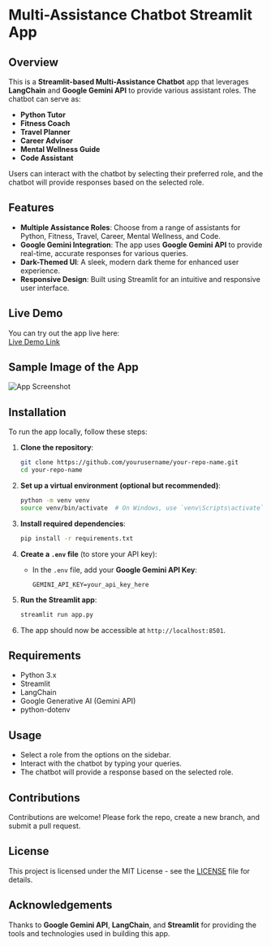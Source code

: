 # Multi-Assistance Chatbot Streamlit App

## Overview
This is a **Streamlit-based Multi-Assistance Chatbot** app that leverages **LangChain** and **Google Gemini API** to provide various assistant roles. The chatbot can serve as:
- **Python Tutor**
- **Fitness Coach**
- **Travel Planner**
- **Career Advisor**
- **Mental Wellness Guide**
- **Code Assistant**

Users can interact with the chatbot by selecting their preferred role, and the chatbot will provide responses based on the selected role.

## Features
- **Multiple Assistance Roles**: Choose from a range of assistants for Python, Fitness, Travel, Career, Mental Wellness, and Code.
- **Google Gemini Integration**: The app uses **Google Gemini API** to provide real-time, accurate responses for various queries.
- **Dark-Themed UI**: A sleek, modern dark theme for enhanced user experience.
- **Responsive Design**: Built using Streamlit for an intuitive and responsive user interface.

## Live Demo
You can try out the app live here:  
[Live Demo Link](Your_Live_App_Link_Here)

## Sample Image of the App
![App Screenshot](path_to_your_sample_image.png)

## Installation
To run the app locally, follow these steps:

1. **Clone the repository**:
    ```bash
    git clone https://github.com/yourusername/your-repo-name.git
    cd your-repo-name
    ```

2. **Set up a virtual environment (optional but recommended)**:
    ```bash
    python -m venv venv
    source venv/bin/activate  # On Windows, use `venv\Scripts\activate`
    ```

3. **Install required dependencies**:
    ```bash
    pip install -r requirements.txt
    ```

4. **Create a `.env` file** (to store your API key):
    - In the `.env` file, add your **Google Gemini API Key**:
      ```
      GEMINI_API_KEY=your_api_key_here
      ```

5. **Run the Streamlit app**:
    ```bash
    streamlit run app.py
    ```

6. The app should now be accessible at `http://localhost:8501`.

## Requirements
- Python 3.x
- Streamlit
- LangChain
- Google Generative AI (Gemini API)
- python-dotenv

## Usage
- Select a role from the options on the sidebar.
- Interact with the chatbot by typing your queries.
- The chatbot will provide a response based on the selected role.

## Contributions
Contributions are welcome! Please fork the repo, create a new branch, and submit a pull request.

## License
This project is licensed under the MIT License - see the [LICENSE](LICENSE) file for details.

## Acknowledgements
Thanks to **Google Gemini API**, **LangChain**, and **Streamlit** for providing the tools and technologies used in building this app.

